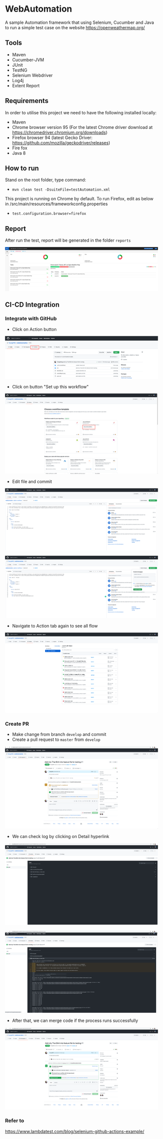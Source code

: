 # WebAutomation

A sample Automation framework that using Selenium, Cucumber and Java to run a simple test case on the website https://openweathermap.org/ <br>

## Tools

* Maven
* Cucumber-JVM
* JUnit
* TestNG
* Selenium Webdriver
* Log4j
* Extent Report

## Requirements

In order to utilise this project we need to have the following installed locally:

* Maven
* Chrome browser version 95 (For the latest Chrome driver download at https://chromedriver.chromium.org/downloads)
* Firefox browser 94 (latest Gecko Driver: https://github.com/mozilla/geckodriver/releases)
* Fire fox
* Java 8

## How to run
Stand on the root folder, type command:<br>
* ```mvn clean test -DsuiteFile=testAutomation.xml```

This project is running on Chrome by default. To run Firefox, edit as below in /src/main/resources/frameworkconfig.properties
* ```test.configuration.browser=firefox```

## Report
After run the test, report will be generated in the folder ```reports```

![img.png](extentReport.png)

## CI-CD Integration

### Integrate with GitHub
* Click on Action button

![img.png](setup/action.png)

* Click on button "Set up this workflow"

![img.png](setup/create_new.png)

* Edit file and commit

![img.png](setup/edit_file.png)

![img.png](setup/commit.png)

* Navigate to Action tab again to see all flow

![img.png](setup/all_workflow.png)

### Create PR
* Make change from branch ```develop``` and commit
* Create a pull request to ```master``` from ```develop```

![img.png](img_pr/pr_checking.png)

* We can check log by clicking on Detail hyperlink

![img.png](img_pr/pr_log.png)

![img.png](img_pr/pr_extendLog.png)

* After that, we can merge code if the process runs successfully

![img.png](img_pr/pr_success.png)

### Refer to
https://www.lambdatest.com/blog/selenium-github-actions-example/

